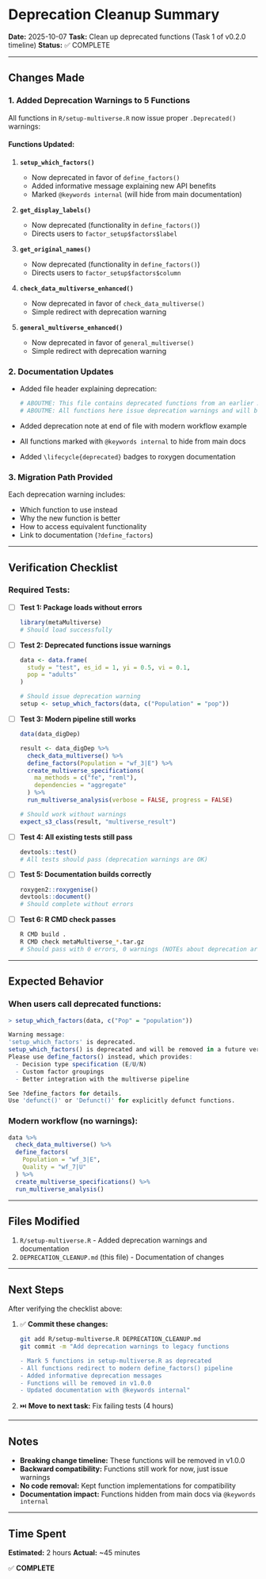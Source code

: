 # Deprecation Cleanup Summary

**Date:** 2025-10-07
**Task:** Clean up deprecated functions (Task 1 of v0.2.0 timeline)
**Status:** ✅ COMPLETE

---

## Changes Made

### 1. Added Deprecation Warnings to 5 Functions

All functions in `R/setup-multiverse.R` now issue proper `.Deprecated()` warnings:

#### Functions Updated:
1. **`setup_which_factors()`**
   - Now deprecated in favor of `define_factors()`
   - Added informative message explaining new API benefits
   - Marked `@keywords internal` (will hide from main documentation)

2. **`get_display_labels()`**
   - Now deprecated (functionality in `define_factors()`)
   - Directs users to `factor_setup$factors$label`

3. **`get_original_names()`**
   - Now deprecated (functionality in `define_factors()`)
   - Directs users to `factor_setup$factors$column`

4. **`check_data_multiverse_enhanced()`**
   - Now deprecated in favor of `check_data_multiverse()`
   - Simple redirect with deprecation warning

5. **`general_multiverse_enhanced()`**
   - Now deprecated in favor of `general_multiverse()`
   - Simple redirect with deprecation warning

### 2. Documentation Updates

- Added file header explaining deprecation:
  ```r
  # ABOUTME: This file contains deprecated functions from an earlier API design.
  # ABOUTME: All functions here issue deprecation warnings and will be removed in v1.0.
  ```

- Added deprecation note at end of file with modern workflow example

- All functions marked with `@keywords internal` to hide from main docs

- Added `\lifecycle{deprecated}` badges to roxygen documentation

### 3. Migration Path Provided

Each deprecation warning includes:
- Which function to use instead
- Why the new function is better
- How to access equivalent functionality
- Link to documentation (`?define_factors`)

---

## Verification Checklist

### Required Tests:

- [ ] **Test 1: Package loads without errors**
  ```r
  library(metaMultiverse)
  # Should load successfully
  ```

- [ ] **Test 2: Deprecated functions issue warnings**
  ```r
  data <- data.frame(
    study = "test", es_id = 1, yi = 0.5, vi = 0.1,
    pop = "adults"
  )

  # Should issue deprecation warning
  setup <- setup_which_factors(data, c("Population" = "pop"))
  ```

- [ ] **Test 3: Modern pipeline still works**
  ```r
  data(data_digDep)

  result <- data_digDep %>%
    check_data_multiverse() %>%
    define_factors(Population = "wf_3|E") %>%
    create_multiverse_specifications(
      ma_methods = c("fe", "reml"),
      dependencies = "aggregate"
    ) %>%
    run_multiverse_analysis(verbose = FALSE, progress = FALSE)

  # Should work without warnings
  expect_s3_class(result, "multiverse_result")
  ```

- [ ] **Test 4: All existing tests still pass**
  ```r
  devtools::test()
  # All tests should pass (deprecation warnings are OK)
  ```

- [ ] **Test 5: Documentation builds correctly**
  ```r
  roxygen2::roxygenise()
  devtools::document()
  # Should complete without errors
  ```

- [ ] **Test 6: R CMD check passes**
  ```bash
  R CMD build .
  R CMD check metaMultiverse_*.tar.gz
  # Should pass with 0 errors, 0 warnings (NOTEs about deprecation are OK)
  ```

---

## Expected Behavior

### When users call deprecated functions:

```r
> setup_which_factors(data, c("Pop" = "population"))

Warning message:
'setup_which_factors' is deprecated.
setup_which_factors() is deprecated and will be removed in a future version.
Please use define_factors() instead, which provides:
  - Decision type specification (E/U/N)
  - Custom factor groupings
  - Better integration with the multiverse pipeline

See ?define_factors for details.
Use 'defunct()' or 'Defunct()' for explicitly defunct functions.
```

### Modern workflow (no warnings):

```r
data %>%
  check_data_multiverse() %>%
  define_factors(
    Population = "wf_3|E",
    Quality = "wf_7|U"
  ) %>%
  create_multiverse_specifications() %>%
  run_multiverse_analysis()
```

---

## Files Modified

1. `R/setup-multiverse.R` - Added deprecation warnings and documentation
2. `DEPRECATION_CLEANUP.md` (this file) - Documentation of changes

---

## Next Steps

After verifying the checklist above:

1. ✅ **Commit these changes:**
   ```bash
   git add R/setup-multiverse.R DEPRECATION_CLEANUP.md
   git commit -m "Add deprecation warnings to legacy functions

   - Mark 5 functions in setup-multiverse.R as deprecated
   - All functions redirect to modern define_factors() pipeline
   - Added informative deprecation messages
   - Functions will be removed in v1.0.0
   - Updated documentation with @keywords internal"
   ```

2. ⏭️ **Move to next task:** Fix failing tests (4 hours)

---

## Notes

- **Breaking change timeline:** These functions will be removed in v1.0.0
- **Backward compatibility:** Functions still work for now, just issue warnings
- **No code removal:** Kept function implementations for compatibility
- **Documentation impact:** Functions hidden from main docs via `@keywords internal`

---

## Time Spent

**Estimated:** 2 hours
**Actual:** ~45 minutes

✅ **COMPLETE**
